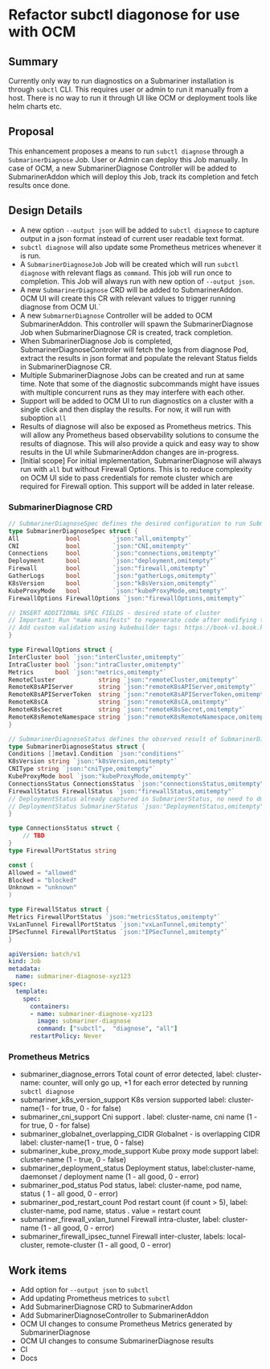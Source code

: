 # Refactor subctl diagonose for use with OCM

## Summary

Currently only way to run diagnostics on a Submariner installation is through `subctl` CLI. This requires user or admin
to run it manually from a host. There is no way to run it through UI like OCM or deployment tools like helm charts etc.

## Proposal

This enhancement proposes a means to run `subctl diagnose` through a `SubmarinerDiagnose` Job. User or Admin can deploy
this Job manually. In case of OCM, a new SubmarinerDiagnose Controller will be added to SubmarinerAddon which will deploy
this Job, track its completion and fetch results once done.

## Design Details

* A new option `--output json` will be added to `subctl diagnose` to capture output in a json format instead of current
 user readable text format.
* `subctl diagnose` will also update some Prometheus metrices whenever it is run.
* A `SubmarinerDiagnoseJob` Job will be created which will run `subctl diagnose` with relevant flags as `command`. This
 job will run once to completion. This Job will always run with new option of `--output json`.
* A new `SubmarinerDiagnose` CRD will be added to SubmarinerAddon. OCM UI will create this CR with relevant values
 to trigger running diagnose from OCM UI.`
* A new `SubmarnerDiagnose` Controller will be added to OCM SubmarinerAddon. This controller will spawn the SubmarinerDiagnose
 Job when SubmarinerDiagnose CR is created, track completion.
* When SubmarinerDiagnose Job is completed, SubmarinerDiagnoseControler will fetch the logs from diagnose Pod, extract the
 results in json format and populate the relevant Status fields in SubmarinerDiagnose CR.
* Multiple SubmarinerDiagnose Jobs can be created and run at same time. Note that some of the diagnostic subcommands might have
 issues with multiple concurrent runs as they may interfere with each other.
* Support will be added to OCM UI to run diagnostics on a cluster with a single click and then display the results. For now,
 it will run with suboption `all`
* Results of diagnose will also be exposed as Prometheus metrics. This will allow any Prometheus based observability
  solutions to consume the results of diagnose. This will also provide a quick and easy way to show results in the UI while
  SubmarinerAddon changes are in-progress.
* [Initial scope] For initial implementation, SubmarinerDiagnose will always run with `all` but without Firewall Options.
 This is to reduce complexity on OCM UI side to pass credentials for remote cluster which are required for Firewall option.
 This support will be added in later release.

### SubmarinerDiagnose CRD

```Go
// SubmarinerDiagnoseSpec defines the desired configuration to run SubmarinerDiagnose
type SubmarinerDiagnoseSpec struct {
All             bool         `json:"all,omitempty"`
CNI             bool         `json:"CNI,omitempty"`
Connections     bool         `json:"connections,omitempty"`
Deployment      bool         `json:"deployment,omitempty"`
Firewall        bool         `json:"firewall,omitempty"`
GatherLogs      bool         `json:"gatherLogs,omitempty"`
K8sVersion      bool         `json:"k8sVersion,omitempty"`
KubeProxyMode   bool         `json:"kubeProxyMode,omitempty"`
FirewallOptions FirewallOptions `json:"firewallOptions,omitempty"`

// INSERT ADDITIONAL SPEC FIELDS - desired state of cluster
// Important: Run "make manifests" to regenerate code after modifying this file
// Add custom validation using kubebuilder tags: https://book-v1.book.kubebuilder.io/beyond_basics/generating_crd.html
}

type FirewallOptions struct {
InterCluster bool `json:"interCluster,omitempty"`
IntraCluster bool `json:"intraCluster,omitempty"`
Metrics      bool `json:"metrics,omitempty"`
RemoteCluster            string `json:"remoteCluster,omitempty"`
RemoteK8sAPIServer       string `json:"remoteK8sAPIServer,omitempty"`
RemoteK8sAPIServerToken  string `json:"remoteK8sAPIServerToken,omitempty"`
RemoteK8sCA              string `json:"remoteK8sCA,omitempty"`
RemoteK8sSecret          string `json:"remoteK8sSecret,omitempty"`
RemoteK8sRemoteNamespace string `json:"remoteK8sRemoteNamespace,omitempty"`
}

// SubmarinerDiagnoseStatus defines the observed result of SubmarinerDiagnose
type SubmarinerDiagnoseStatus struct {
Conditions []metav1.Condition `json:"conditions"`
K8sVersion string `json:"k8sVersion,omitempty"`
CNIType string `json:"cniType,omitempty"`
KubeProxyMode bool `json:"kubeProxyMode,omitempty"`
ConnectionsStatus ConnectionsStatus `json:"connectionsStatus,omitempty"`
FirewallStatus FirewallStatus `json:"firewallStatus,omitempty"`
// DeploymentStatus already captured in SubmarinerStatus, no need to duplicate information.
// DeploymentStatus SubmarinerStatus `json:"DeploymentStatus,omitempty"`
}

type ConnectionsStatus struct {
	// TBD
}
type FirewallPortStatus string

const (
Allowed = "allowed"
Blocked = "blocked"
Unknown = "unknown"
)

type FirewallStatus struct {
Metrics FirewallPortStatus `json:"metricsStatus,omitempty"`
VxLanTunnel FirewallPortStatus `json:"vxLanTunnel,omitempty"`
IPSecTunnel FirewallPortStatus `json:"IPSecTunnel,omitempty"`
}
```

```yaml
apiVersion: batch/v1
kind: Job
metadata:
  name: submariner-diagnose-xyz123
spec:
  template:
    spec:
      containers:
      - name: submariner-diagnose-xyz123
        image: submariner-diagnose
        command: ["subctl",  "diagnose", "all"]
      restartPolicy: Never
```

### Prometheus Metrics
* submariner_diagnose_errors Total count of error detected, label: cluster-name: counter, will only go up, +1 for each
 error detected by running `subctl diagnose`
* submariner_k8s_version_support K8s version supported label: cluster-name(1 - for true, 0 - for false)
* submariner_cni_support Cni support . label: cluster-name, cni name (1 - for true, 0 - for false)
* submariner_globalnet_overlapping_CIDR Globalnet - is overlapping CIDR label: cluster-name(1 - true, 0 - false)
* submariner_kube_proxy_mode_support Kube proxy mode support label: cluster-name (1 - true, 0 - false)
* submariner_deployment_status Deployment status, label:cluster-name, daemonset / deployment name (1 - all good, 0 - error)
* submariner_pod_status Pod status, label: cluster-name, pod name, status ( 1 - all good, 0 - error)
* submariner_pod_restart_count Pod restart count (if count > 5), label: cluster-name, pod name, status . value = restart count
* submariner_firewall_vxlan_tunnel Firewall intra-cluster, label: cluster-name (1 - all good, 0 - error)
* submariner_firewall_ipsec_tunnel Firewall inter-cluster, labels: local-cluster, remote-cluster (1 - all good, 0 - error)

## Work items

* Add option for `--output json` to `subctl`
* Add updating Prometheus metrices to `subctl`
* Add SubmarinerDiagnose CRD to SubmarinerAddon
* Add SubmarinerDiagnoseController to SubmarinerAddon
* OCM UI changes to consume Prometheus Metrics generated by SubmarinerDiagnose
* OCM UI changes to consume SubmarinerDiagnose results
* CI
* Docs
